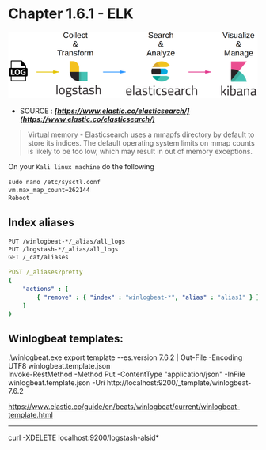 #   Chapter 1.6.1 - ELK


![Screenshot command](./assets/01-ELK-Stack.png)

- SOURCE : ***[https://www.elastic.co/elasticsearch/](https://www.elastic.co/elasticsearch/)*** 

>Virtual memory - Elasticsearch uses a mmapfs directory by default to store its indices. The default operating system limits on mmap counts is likely to be too low, which may result in out of memory exceptions.

On your `Kali linux machine` do the following

```code
sudo nano /etc/sysctl.conf
vm.max_map_count=262144
Reboot
```




Index aliases
----

```code
PUT /winlogbeat-*/_alias/all_logs  
PUT /logstash-*/_alias/all_logs  
GET /_cat/aliases  
```

```yml
POST /_aliases?pretty
{
    "actions" : [
        { "remove" : { "index" : "winlogbeat-*", "alias" : "alias1" } }
    ]
}
```

Winlogbeat templates:
----

.\winlogbeat.exe export template --es.version 7.6.2 | Out-File -Encoding UTF8 winlogbeat.template.json  
Invoke-RestMethod -Method Put -ContentType "application/json" -InFile winlogbeat.template.json -Uri http://localhost:9200/_template/winlogbeat-7.6.2

https://www.elastic.co/guide/en/beats/winlogbeat/current/winlogbeat-template.html


----

curl -XDELETE localhost:9200/logstash-alsid*
